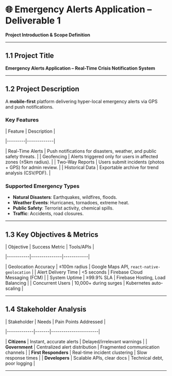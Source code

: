 # 🌐 Emergency Alerts Application – Deliverable 1  
**Project Introduction & Scope Definition** 

---

## 1.1 Project Title  
**Emergency Alerts Application – Real-Time Crisis Notification System** 

---

## 1.2 Project Description  
A **mobile-first** platform delivering hyper-local emergency alerts via GPS and push notifications. 

### **Key Features**  
| Feature | Description | 

|---------|-------------|
 
| Real-Time Alerts | Push notifications for disasters, weather, and public safety threats. | 
| Geofencing | Alerts triggered only for users in affected zones (≤5km radius). | 
| Two-Way Reports | Users submit incidents (photos + GPS) for admin review. | 
| Historical Data | Exportable archive for trend analysis (CSV/PDF). | 

### **Supported Emergency Types**  
- **Natural Disasters**: Earthquakes, wildfires, floods. 
- **Weather Events**: Hurricanes, tornadoes, extreme heat. 
- **Public Safety**: Terrorist activity, chemical spills. 
- **Traffic**: Accidents, road closures. 

---

## 1.3 Key Objectives & Metrics  
| Objective | Success Metric | Tools/APIs | 

|-----------|---------------|------------|
 
| Geolocation Accuracy | ≤100m radius | Google Maps API, `react-native-geolocation` | 
| Alert Delivery Time | <5 seconds | Firebase Cloud Messaging (FCM) | 
| System Uptime | ≥99.9% SLA | Firebase Hosting, Load Balancing | 
| Concurrent Users | 10,000+ during surges | Kubernetes auto-scaling | 

---

## 1.4 Stakeholder Analysis  
| Stakeholder | Needs | Pain Points Addressed |
 
|-------------|-------|-----------------------| 

| **Citizens** | Instant, accurate alerts | Delayed/irrelevant warnings | 
| **Government** | Centralized alert distribution | Fragmented communication channels | 
| **First Responders** | Real-time incident clustering | Slow response times | 
| **Developers** | Scalable APIs, clear docs | Technical debt, poor logging | 

---
